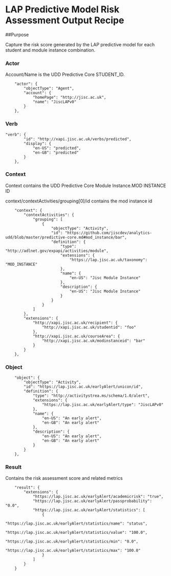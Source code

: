 # LAP Predictive Model Risk Assessment Output Recipe

##Purpose

Capture the risk score generated by the LAP predictive model for each student and module instance combination.

### Actor

Account/Name is the UDD Predictive Core STUDENT_ID.

```
    "actor": {
        "objectType": "Agent",
        "account": {
            "homePage": "http://jisc.ac.uk",
            "name": "JiscLAPv0"
        }
    },
```

### Verb

``` 
"verb": {
        "id": "http://xapi.jisc.ac.uk/verbs/predicted",
        "display": {
            "en-US": "predicted",
            "en-GB": "predicted"
        }
    },
``` 

### Context

Context contains the UDD Predictive Core Module Instance.MOD INSTANCE ID

context/contextActivities/grouping[0]/id contains the mod instance id

```
	"context": {
        "contextActivities": {
            "grouping": [
                {
                    "objectType": "Activity",
                    "id": "https://github.com/jiscdev/analytics-udd/blob/master/predictive-core.md#mod_instance/bar",
                    "definition": {
                        "type": "http://adlnet.gov/expapi/activities/module",
                        "extensions": {
                            "https://lap.jisc.ac.uk/taxonomy": "MOD_INSTANCE"
                        },
                        "name": {
                            "en-US": "Jisc Module Instance"
                        },
                        "description": {
                            "en-US": "Jisc Module Instance"
                        }
                    }
                }
            ]
        },
        "extensions": {
            "http://xapi.jisc.ac.uk/recipient": {
                "http://xapi.jisc.ac.uk/studentid": "foo"
            },
            "http://xapi.jisc.ac.uk/courseArea": {
                "http://xapi.jisc.ac.uk/modinstanceid": "bar"
            }
        }
    },
```

### Object

```
    "object": {
        "objectType": "Activity",
        "id": "https://lap.jisc.ac.uk/earlyAlert/unicon/id",
        "definition": {
            "type": "http://activitystrea.ms/schema/1.0/alert",
            "extensions": {
                "https://lap.jisc.ac.uk/earlyAlert/type": "JiscLAPv0"
            },
            "name": {
                "en-US": "An early alert",
                "en-GB": "An early alert"
            },
            "description": {
                "en-US": "An early alert",
                "en-GB": "An early alert"
            }
        }
    },
```

### Result

Contains the risk assessment score and related metrics

```
    "result": {
        "extensions": {
            "https://lap.jisc.ac.uk/earlyAlert/academicrisk": "true",
            "https://lap.jisc.ac.uk/earlyAlert/passprobability": "0.0",
            "https://lap.jisc.ac.uk/earlyAlert/statistics": [
                {
                    "https://lap.jisc.ac.uk/earlyAlert/statistics/name": "status",
                    "https://lap.jisc.ac.uk/earlyAlert/statistics/value": "100.0",
                    "https://lap.jisc.ac.uk/earlyAlert/statistics/min": "0.0",
                    "https://lap.jisc.ac.uk/earlyAlert/statistics/max": "100.0"
                }
            ]
        }
    }
```
  
